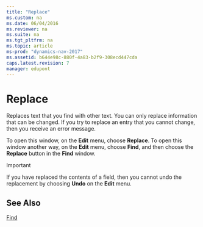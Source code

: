 ```yaml
---
title: "Replace"
ms.custom: na
ms.date: 06/04/2016
ms.reviewer: na
ms.suite: na
ms.tgt_pltfrm: na
ms.topic: article
ms-prod: "dynamics-nav-2017"
ms.assetid: b644e98c-880f-4a83-b2f9-308ecd447cda
caps.latest.revision: 7
manager: edupont
---
```

# Replace
Replaces text that you find with other text. You can only replace information that can be changed. If you try to replace an entry that you cannot change, then you receive an error message.  

 To open this window, on the **Edit** menu, choose **Replace**. To open this window another way, on the **Edit** menu, choose **Find**, and then choose the **Replace** button in the **Find** window.  

> [!IMPORTANT]  
>  If you have replaced the contents of a field, then you cannot undo the replacement by choosing **Undo** on the **Edit** menu.  

## See Also  
 [Find](-$-S_11001-Find-$-.md)
